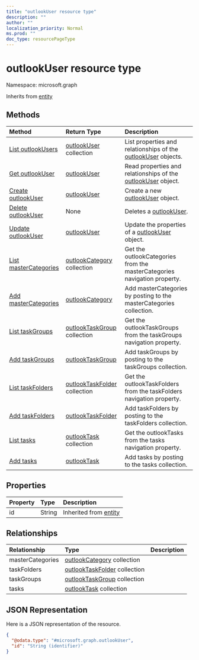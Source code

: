 ```yaml
---
title: "outlookUser resource type"
description: ""
author: ""
localization_priority: Normal
ms.prod: ""
doc_type: resourcePageType
---
```


# outlookUser resource type


Namespace: microsoft.graph




Inherits from [entity](../resources/entity.md)

## Methods
|Method|Return Type|Description|
|:---|:---|:---|
|[List outlookUsers](../api/outlookuser-list.md)|[outlookUser](../resources/outlookuser.md) collection|List properties and relationships of the [outlookUser](../resources/outlookuser.md) objects.|
|[Get outlookUser](../api/outlookuser-get.md)|[outlookUser](../resources/outlookuser.md)|Read properties and relationships of the [outlookUser](../resources/outlookuser.md) object.|
|[Create outlookUser](../api/outlookuser-create.md)|[outlookUser](../resources/outlookuser.md)|Create a new [outlookUser](../resources/outlookuser.md) object.|
|[Delete outlookUser](../api/outlookuser-delete.md)|None|Deletes a [outlookUser](../resources/outlookuser.md).|
|[Update outlookUser](../api/outlookuser-update.md)|[outlookUser](../resources/outlookuser.md)|Update the properties of a [outlookUser](../resources/outlookuser.md) object.|
|[List masterCategories](../api/outlookuser-list-mastercategories.md)|[outlookCategory](../resources/outlookcategory.md) collection|Get the outlookCategories from the masterCategories navigation property.|
|[Add masterCategories](../api/outlookuser-post-mastercategories.md)|[outlookCategory](../resources/outlookcategory.md)|Add masterCategories by posting to the masterCategories collection.|
|[List taskGroups](../api/outlookuser-list-taskgroups.md)|[outlookTaskGroup](../resources/outlooktaskgroup.md) collection|Get the outlookTaskGroups from the taskGroups navigation property.|
|[Add taskGroups](../api/outlookuser-post-taskgroups.md)|[outlookTaskGroup](../resources/outlooktaskgroup.md)|Add taskGroups by posting to the taskGroups collection.|
|[List taskFolders](../api/outlookuser-list-taskfolders.md)|[outlookTaskFolder](../resources/outlooktaskfolder.md) collection|Get the outlookTaskFolders from the taskFolders navigation property.|
|[Add taskFolders](../api/outlookuser-post-taskfolders.md)|[outlookTaskFolder](../resources/outlooktaskfolder.md)|Add taskFolders by posting to the taskFolders collection.|
|[List tasks](../api/outlookuser-list-tasks.md)|[outlookTask](../resources/outlooktask.md) collection|Get the outlookTasks from the tasks navigation property.|
|[Add tasks](../api/outlookuser-post-tasks.md)|[outlookTask](../resources/outlooktask.md)|Add tasks by posting to the tasks collection.|

## Properties
|Property|Type|Description|
|:---|:---|:---|
|id|String| Inherited from [entity](../resources/entity.md)|

## Relationships
|Relationship|Type|Description|
|:---|:---|:---|
|masterCategories|[outlookCategory](../resources/outlookcategory.md) collection||
|taskFolders|[outlookTaskFolder](../resources/outlooktaskfolder.md) collection||
|taskGroups|[outlookTaskGroup](../resources/outlooktaskgroup.md) collection||
|tasks|[outlookTask](../resources/outlooktask.md) collection||

## JSON Representation
Here is a JSON representation of the resource.
<!-- {
  "blockType": "resource",
  "keyProperty": "id",
  "@odata.type": "microsoft.graph.outlookUser",
  "baseType": "microsoft.graph.entity",
  "openType": false
}
-->
``` json
{
  "@odata.type": "#microsoft.graph.outlookUser",
  "id": "String (identifier)"
}
```

